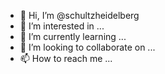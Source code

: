 - 👋 Hi, I’m @schultzheidelberg
- 👀 I’m interested in ...
- 🌱 I’m currently learning ...
- 💞️ I’m looking to collaborate on ...
- 📫 How to reach me ...

<!---
schultzheidelberg/schultzheidelberg is a ✨ special ✨ repository because its `README.md` (this file) appears on your GitHub profile.
You can click the Preview link to take a look at your changes.
--->

